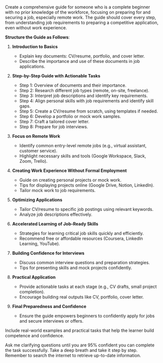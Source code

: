 Create a comprehensive guide for someone who is a complete beginner with no prior knowledge of the workforce, focusing on preparing for and securing a job, especially remote work. The guide should cover every step, from understanding job requirements to preparing a competitive application, even without work experience.

**Structure the Guide as Follows**:

1. **Introduction to Basics**
   - Explain key documents: CV/resume, portfolio, and cover letter.
   - Describe the importance and use of these documents in job applications.

2. **Step-by-Step Guide with Actionable Tasks**
   - Step 1: Overview of documents and their importance.
   - Step 2: Research different job types (remote, on-site, freelance).
   - Step 3: Interpret job descriptions and identify key requirements.
   - Step 4: Align personal skills with job requirements and identify skill gaps.
   - Step 5: Create a CV/resume from scratch, using templates if needed.
   - Step 6: Develop a portfolio or mock work samples.
   - Step 7: Craft a tailored cover letter.
   - Step 8: Prepare for job interviews.

3. **Focus on Remote Work**
   - Identify common entry-level remote jobs (e.g., virtual assistant, customer service).
   - Highlight necessary skills and tools (Google Workspace, Slack, Zoom, Trello).

4. **Creating Work Experience Without Formal Employment**
   - Guide on creating personal projects or mock work.
   - Tips for displaying projects online (Google Drive, Notion, LinkedIn).
   - Tailor mock work to job requirements.

5. **Optimizing Applications**
   - Tailor CV/resume to specific job postings using relevant keywords.
   - Analyze job descriptions effectively.

6. **Accelerated Learning of Job-Ready Skills**
   - Strategies for learning critical job skills quickly and efficiently.
   - Recommend free or affordable resources (Coursera, LinkedIn Learning, YouTube).

7. **Building Confidence for Interviews**
   - Discuss common interview questions and preparation strategies.
   - Tips for presenting skills and mock projects confidently.

8. **Practical Application**
   - Provide actionable tasks at each stage (e.g., CV drafts, small project completion).
   - Encourage building real outputs like CV, portfolio, cover letter.

9. **Final Preparedness and Confidence**
   - Ensure the guide empowers beginners to confidently apply for jobs and secure interviews or offers.

Include real-world examples and practical tasks that help the learner build competence and confidence. 

Ask me clarifying questions until you are 95% confident you can complete the task successfully. Take a deep breath and take it step by step. Remember to search the internet to retrieve up-to-date information.
